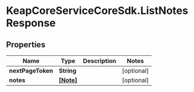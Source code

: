 # KeapCoreServiceCoreSdk.ListNotesResponse

## Properties

Name | Type | Description | Notes
------------ | ------------- | ------------- | -------------
**nextPageToken** | **String** |  | [optional] 
**notes** | [**[Note]**](Note.md) |  | [optional] 



